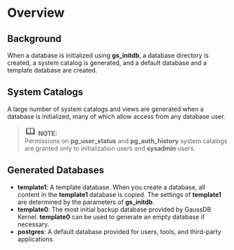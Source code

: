 # Overview<a name="EN-US_TOPIC_0249632284"></a>

## Background<a name="en-us_topic_0237152412_en-us_topic_0059779348_section840612614118"></a>

When a database is initialized using  **gs\_initdb**, a database directory is created, a system catalog is generated, and a default database and a template database are created.

## System Catalogs<a name="en-us_topic_0237152412_en-us_topic_0059779348_sb69920e012c84bbbb55593eaa5778652"></a>

A large number of system catalogs and views are generated when a database is initialized, many of which allow access from any database user.

>![](public_sys-resources/icon-note.gif) **NOTE:**   
>Permissions on  **pg\_user\_status**  and  **pg\_auth\_history**  system catalogs are granted only to initialization users and  **sysadmin**  users.  

## Generated Databases<a name="en-us_topic_0237152412_en-us_topic_0059779348_sbaf982cf2e9549fa8e083844774de07b"></a>

-   **template1**: A template database. When you create a database, all content in the  **template1**  database is copied. The settings of  **template1**  are determined by the parameters of  **gs\_initdb**.
-   **template0**: The most initial backup database provided by GaussDB Kernel.  **template0**  can be used to generate an empty database if necessary.
-   **postgres**: A default database provided for users, tools, and third-party applications.

